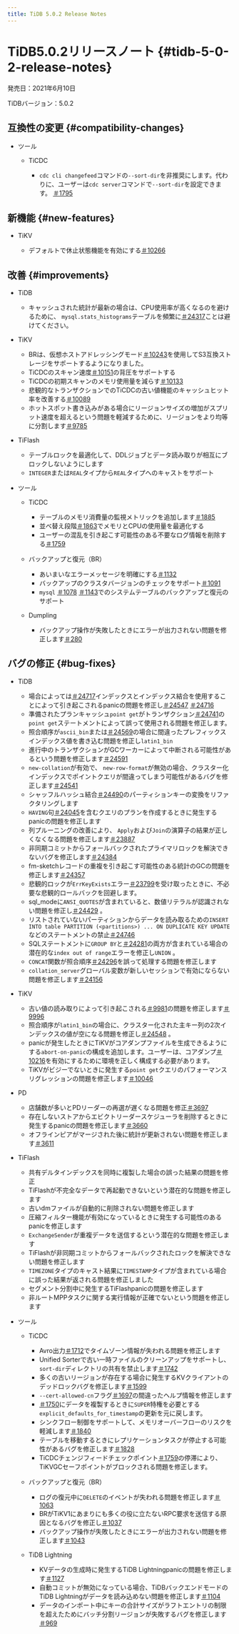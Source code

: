 ```yaml
---
title: TiDB 5.0.2 Release Notes
---
```


# TiDB5.0.2リリースノート {#tidb-5-0-2-release-notes}

発売日：2021年6月10日

TiDBバージョン：5.0.2

## 互換性の変更 {#compatibility-changes}

-   ツール

    -   TiCDC

        -   `cdc cli changefeed`コマンドの`--sort-dir`を非推奨にします。代わりに、ユーザーは`cdc server`コマンドで`--sort-dir`を設定できます。 [＃1795](https://github.com/pingcap/tiflow/pull/1795)

## 新機能 {#new-features}

-   TiKV

    -   デフォルトで休止状態機能を有効にする[＃10266](https://github.com/tikv/tikv/pull/10266)

## 改善 {#improvements}

-   TiDB

    -   キャッシュされた統計が最新の場合は、CPU使用率が高くなるのを避けるために、 `mysql.stats_histograms`テーブルを頻繁に[＃24317](https://github.com/pingcap/tidb/pull/24317)ことは避けてください。

-   TiKV

    -   BRは、仮想ホストアドレッシングモード[＃10243](https://github.com/tikv/tikv/pull/10243)を使用してS3互換ストレージをサポートするようになりました。
    -   TiCDCのスキャン速度[＃10151](https://github.com/tikv/tikv/pull/10151)の背圧をサポートする
    -   TiCDCの初期スキャンのメモリ使用量を減らす[＃10133](https://github.com/tikv/tikv/pull/10133)
    -   悲観的なトランザクションでのTiCDCの古い値機能のキャッシュヒット率を改善する[＃10089](https://github.com/tikv/tikv/pull/10089)
    -   ホットスポット書き込みがある場合にリージョンサイズの増加がスプリット速度を超えるという問題を軽減するために、リージョンをより均等に分割します[＃9785](https://github.com/tikv/tikv/issues/9785)

-   TiFlash

    -   テーブルロックを最適化して、DDLジョブとデータ読み取りが相互にブロックしないようにします
    -   `INTEGER`または`REAL`タイプから`REAL`タイプへのキャストをサポート

-   ツール

    -   TiCDC

        -   テーブルのメモリ消費量の監視メトリックを追加します[＃1885](https://github.com/pingcap/tiflow/pull/1885)
        -   並べ替え段階[＃1863](https://github.com/pingcap/tiflow/pull/1863)でメモリとCPUの使用量を最適化する
        -   ユーザーの混乱を引き起こす可能性のある不要なログ情報を削除する[＃1759](https://github.com/pingcap/tiflow/pull/1759)

    -   バックアップと復元（BR）

        -   あいまいなエラーメッセージを明確にする[＃1132](https://github.com/pingcap/br/pull/1132)
        -   バックアップのクラスタバージョンのチェックをサポート[＃1091](https://github.com/pingcap/br/pull/1091)
        -   `mysql` [＃1078](https://github.com/pingcap/br/pull/1078) [＃1143](https://github.com/pingcap/br/pull/1143)でのシステムテーブルのバックアップと復元のサポート

    -   Dumpling

        -   バックアップ操作が失敗したときにエラーが出力されない問題を修正します[＃280](https://github.com/pingcap/dumpling/pull/280)

## バグの修正 {#bug-fixes}

-   TiDB

    -   場合によっては[＃24717](https://github.com/pingcap/tidb/issues/24717)インデックスとインデックス結合を使用することによって引き起こされるpanicの問題を修正し[＃24547](https://github.com/pingcap/tidb/issues/24547) [＃24716](https://github.com/pingcap/tidb/issues/24716)
    -   準備されたプランキャッシュ`point get`がトランザクション[＃24741](https://github.com/pingcap/tidb/issues/24741)の`point get`ステートメントによって誤って使用される問題を修正します。
    -   照合順序が`ascii_bin`または[＃24569](https://github.com/pingcap/tidb/issues/24569)の場合に間違ったプレフィックスインデックス値を書き込む問題を修正し`latin1_bin`
    -   進行中のトランザクションがGCワーカーによって中断される可能性があるという問題を修正します[＃24591](https://github.com/pingcap/tidb/issues/24591)
    -   `new-collation`が有効で、 `new-row-format`が無効の場合、クラスター化インデックスでポイントクエリが間違ってしまう可能性があるバグを修正します[＃24541](https://github.com/pingcap/tidb/issues/24541)
    -   シャッフルハッシュ結合[＃24490](https://github.com/pingcap/tidb/pull/24490)のパーティションキーの変換をリファクタリングします
    -   `HAVING`句[＃24045](https://github.com/pingcap/tidb/issues/24045)を含むクエリのプランを作成するときに発生するpanicの問題を修正します
    -   列プルーニングの改善により、 `Apply`および`Join`の演算子の結果が正しくなくなる問題を修正します[＃23887](https://github.com/pingcap/tidb/issues/23887)
    -   非同期コミットからフォールバックされたプライマリロックを解決できないバグを修正します[＃24384](https://github.com/pingcap/tidb/issues/24384)
    -   fm-sketchレコードの重複を引き起こす可能性のある統計のGCの問題を修正します[＃24357](https://github.com/pingcap/tidb/pull/24357)
    -   悲観的ロックが`ErrKeyExists`エラー[＃23799](https://github.com/pingcap/tidb/issues/23799)を受け取ったときに、不必要な悲観的ロールバックを回避します。
    -   sql_modeに`ANSI_QUOTES`が含まれていると、数値リテラルが認識されない問題を修正し[＃24429](https://github.com/pingcap/tidb/issues/24429) 。
    -   リストされていないパーティションからデータを読み取るための`INSERT INTO table PARTITION (<partitions>) ... ON DUPLICATE KEY UPDATE`などのステートメントの禁止[＃24746](https://github.com/pingcap/tidb/issues/24746)
    -   SQLステートメントに`GROUP BY`と[＃24281](https://github.com/pingcap/tidb/issues/24281)の両方が含まれている場合の潜在的な`index out of range`エラーを修正し`UNION` 。
    -   `CONCAT`関数が照合順序[＃24296](https://github.com/pingcap/tidb/issues/24296)を誤って処理する問題を修正します
    -   `collation_server`グローバル変数が新しいセッションで有効にならない問題を修正します[＃24156](https://github.com/pingcap/tidb/pull/24156)

-   TiKV

    -   古い値の読み取りによって引き起こされる[＃9981](https://github.com/tikv/tikv/issues/9981)の問題を修正します[＃9996](https://github.com/tikv/tikv/issues/9996)
    -   照合順序が`latin1_bin`の場合に、クラスター化された主キー列の2次インデックスの値が空になる問題を修正し[＃24548](https://github.com/pingcap/tidb/issues/24548) 。
    -   panicが発生したときにTiKVがコアダンプファイルを生成できるようにする`abort-on-panic`の構成を追加します。ユーザーは、コアダンプ[＃10216](https://github.com/tikv/tikv/pull/10216)を有効にするために環境を正しく構成する必要があります。
    -   TiKVがビジーでないときに発生する`point get`クエリのパフォーマンスリグレッションの問題を修正します[＃10046](https://github.com/tikv/tikv/issues/10046)

-   PD

    -   店舗数が多いとPDリーダーの再選が遅くなる問題を修正[＃3697](https://github.com/tikv/pd/issues/3697)
    -   存在しないストアからエビクトリーダースケジューラを削除するときに発生するpanicの問題を修正します[＃3660](https://github.com/tikv/pd/issues/3660)
    -   オフラインピアがマージされた後に統計が更新されない問題を修正します[＃3611](https://github.com/tikv/pd/issues/3611)

-   TiFlash

    -   共有デルタインデックスを同時に複製した場合の誤った結果の問題を修正
    -   TiFlashが不完全なデータで再起動できないという潜在的な問題を修正します
    -   古いdmファイルが自動的に削除されない問題を修正します
    -   圧縮フィルター機能が有効になっているときに発生する可能性のあるpanicを修正します
    -   `ExchangeSender`が重複データを送信するという潜在的な問題を修正します
    -   TiFlashが非同期コミットからフォールバックされたロックを解決できない問題を修正します
    -   `TIMEZONE`タイプのキャスト結果に`TIMESTAMP`タイプが含まれている場合に誤った結果が返される問題を修正しました
    -   セグメント分割中に発生するTiFlashpanicの問題を修正します
    -   非ルートMPPタスクに関する実行情報が正確でないという問題を修正します

-   ツール

    -   TiCDC

        -   Avro出力[＃1712](https://github.com/pingcap/tiflow/pull/1712)でタイムゾーン情報が失われる問題を修正します
        -   Unified Sorterで古い一時ファイルのクリーンアップをサポートし、 `sort-dir`ディレクトリの共有を禁止します[＃1742](https://github.com/pingcap/tiflow/pull/1742)
        -   多くの古いリージョンが存在する場合に発生するKVクライアントのデッドロックバグを修正します[＃1599](https://github.com/pingcap/tiflow/issues/1599)
        -   `--cert-allowed-cn`フラグ[＃1697](https://github.com/pingcap/tiflow/pull/1697)の間違ったヘルプ情報を修正します
        -   [＃1750](https://github.com/pingcap/tiflow/pull/1750)にデータを複製するときに`SUPER`特権を必要とする`explicit_defaults_for_timestamp`の更新を元に戻します。
        -   シンクフロー制御をサポートして、メモリオーバーフローのリスクを軽減します[＃1840](https://github.com/pingcap/tiflow/pull/1840)
        -   テーブルを移動するときにレプリケーションタスクが停止する可能性があるバグを修正します[＃1828](https://github.com/pingcap/tiflow/pull/1828)
        -   TiCDCチェンジフィードチェックポイント[＃1759](https://github.com/pingcap/tiflow/pull/1759)の停滞により、TiKVGCセーフポイントがブロックされる問題を修正します。

    -   バックアップと復元（BR）

        -   ログの復元中に`DELETE`のイベントが失われる問題を修正します[＃1063](https://github.com/pingcap/br/issues/1063)
        -   BRがTiKV1にあまりにも多くの役に立たないRPC要求を送信する原因となるバグを修正し[＃1037](https://github.com/pingcap/br/pull/1037)
        -   バックアップ操作が失敗したときにエラーが出力されない問題を修正します[＃1043](https://github.com/pingcap/br/pull/1043)

    -   TiDB Lightning

        -   KVデータの生成時に発生するTiDB Lightningpanicの問題を修正します[＃1127](https://github.com/pingcap/br/pull/1127)
        -   自動コミットが無効になっている場合、TiDBバックエンドモードのTiDB Lightningがデータを読み込めない問題を修正します[＃1104](https://github.com/pingcap/br/issues/1104)
        -   データのインポート中にキーの合計サイズがラフトエントリの制限を超えたためにバッチ分割リージョンが失敗するバグを修正します[＃969](https://github.com/pingcap/br/issues/969)
